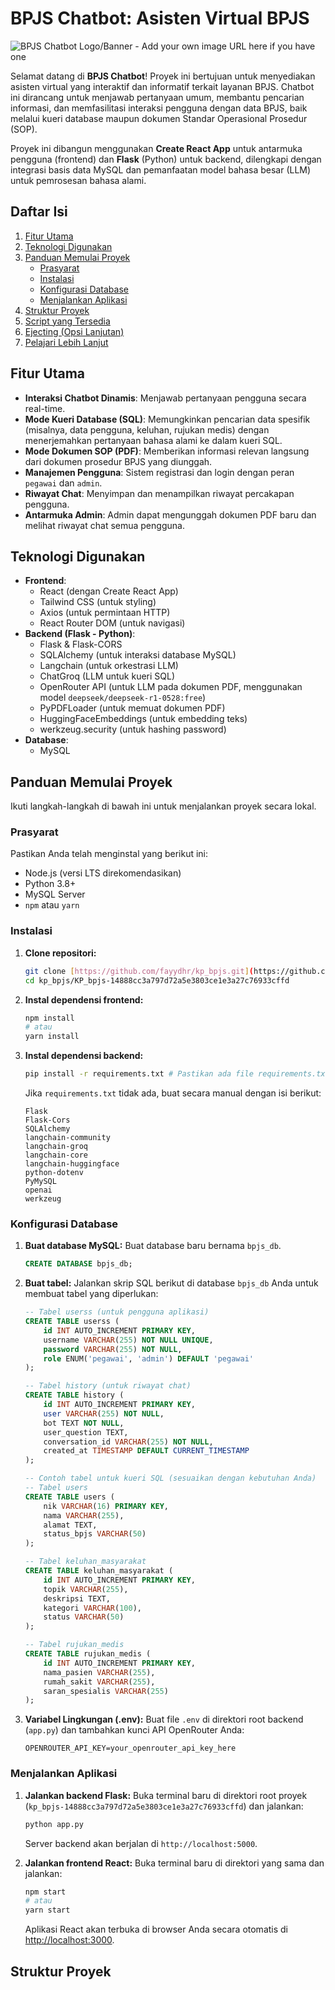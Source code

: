 # BPJS Chatbot: Asisten Virtual BPJS

![BPJS Chatbot Logo/Banner - Add your own image URL here if you have one](https://via.placeholder.com/150x50?text=BPJS+Chatbot)

Selamat datang di **BPJS Chatbot**! Proyek ini bertujuan untuk menyediakan asisten virtual yang interaktif dan informatif terkait layanan BPJS. Chatbot ini dirancang untuk menjawab pertanyaan umum, membantu pencarian informasi, dan memfasilitasi interaksi pengguna dengan data BPJS, baik melalui kueri database maupun dokumen Standar Operasional Prosedur (SOP).

Proyek ini dibangun menggunakan **Create React App** untuk antarmuka pengguna (frontend) dan **Flask** (Python) untuk backend, dilengkapi dengan integrasi basis data MySQL dan pemanfaatan model bahasa besar (LLM) untuk pemrosesan bahasa alami.

## Daftar Isi

1.  [Fitur Utama](#fitur-utama)
2.  [Teknologi Digunakan](#teknologi-digunakan)
3.  [Panduan Memulai Proyek](#panduan-memulai-proyek)
    * [Prasyarat](#prasyarat)
    * [Instalasi](#instalasi)
    * [Konfigurasi Database](#konfigurasi-database)
    * [Menjalankan Aplikasi](#menjalankan-aplikasi)
4.  [Struktur Proyek](#struktur-proyek)
5.  [Script yang Tersedia](#script-yang-tersedia)
6.  [Ejecting (Opsi Lanjutan)](#ejecting-opsi-lanjutan)
7.  [Pelajari Lebih Lanjut](#pelajari-lebih-lanjut)

## Fitur Utama

* **Interaksi Chatbot Dinamis**: Menjawab pertanyaan pengguna secara real-time.
* **Mode Kueri Database (SQL)**: Memungkinkan pencarian data spesifik (misalnya, data pengguna, keluhan, rujukan medis) dengan menerjemahkan pertanyaan bahasa alami ke dalam kueri SQL.
* **Mode Dokumen SOP (PDF)**: Memberikan informasi relevan langsung dari dokumen prosedur BPJS yang diunggah.
* **Manajemen Pengguna**: Sistem registrasi dan login dengan peran `pegawai` dan `admin`.
* **Riwayat Chat**: Menyimpan dan menampilkan riwayat percakapan pengguna.
* **Antarmuka Admin**: Admin dapat mengunggah dokumen PDF baru dan melihat riwayat chat semua pengguna.

## Teknologi Digunakan

* **Frontend**:
    * React (dengan Create React App)
    * Tailwind CSS (untuk styling)
    * Axios (untuk permintaan HTTP)
    * React Router DOM (untuk navigasi)
* **Backend (Flask - Python)**:
    * Flask & Flask-CORS
    * SQLAlchemy (untuk interaksi database MySQL)
    * Langchain (untuk orkestrasi LLM)
    * ChatGroq (LLM untuk kueri SQL)
    * OpenRouter API (untuk LLM pada dokumen PDF, menggunakan model `deepseek/deepseek-r1-0528:free`)
    * PyPDFLoader (untuk memuat dokumen PDF)
    * HuggingFaceEmbeddings (untuk embedding teks)
    * werkzeug.security (untuk hashing password)
* **Database**:
    * MySQL

## Panduan Memulai Proyek

Ikuti langkah-langkah di bawah ini untuk menjalankan proyek secara lokal.

### Prasyarat

Pastikan Anda telah menginstal yang berikut ini:

* Node.js (versi LTS direkomendasikan)
* Python 3.8+
* MySQL Server
* `npm` atau `yarn`

### Instalasi

1.  **Clone repositori:**

    ```bash
    git clone [https://github.com/fayydhr/kp_bpjs.git](https://github.com/fayydhr/kp_bpjs.git)
    cd kp_bpjs/KP_bpjs-14888cc3a797d72a5e3803ce1e3a27c76933cffd
    ```

2.  **Instal dependensi frontend:**

    ```bash
    npm install
    # atau
    yarn install
    ```

3.  **Instal dependensi backend:**

    ```bash
    pip install -r requirements.txt # Pastikan ada file requirements.txt di direktori backend Anda
    ```
    Jika `requirements.txt` tidak ada, buat secara manual dengan isi berikut:
    ```
    Flask
    Flask-Cors
    SQLAlchemy
    langchain-community
    langchain-groq
    langchain-core
    langchain-huggingface
    python-dotenv
    PyMySQL
    openai
    werkzeug
    ```

### Konfigurasi Database

1.  **Buat database MySQL:**
    Buat database baru bernama `bpjs_db`.

    ```sql
    CREATE DATABASE bpjs_db;
    ```

2.  **Buat tabel:**
    Jalankan skrip SQL berikut di database `bpjs_db` Anda untuk membuat tabel yang diperlukan:

    ```sql
    -- Tabel userss (untuk pengguna aplikasi)
    CREATE TABLE userss (
        id INT AUTO_INCREMENT PRIMARY KEY,
        username VARCHAR(255) NOT NULL UNIQUE,
        password VARCHAR(255) NOT NULL,
        role ENUM('pegawai', 'admin') DEFAULT 'pegawai'
    );

    -- Tabel history (untuk riwayat chat)
    CREATE TABLE history (
        id INT AUTO_INCREMENT PRIMARY KEY,
        user VARCHAR(255) NOT NULL,
        bot TEXT NOT NULL,
        user_question TEXT,
        conversation_id VARCHAR(255) NOT NULL,
        created_at TIMESTAMP DEFAULT CURRENT_TIMESTAMP
    );

    -- Contoh tabel untuk kueri SQL (sesuaikan dengan kebutuhan Anda)
    -- Tabel users
    CREATE TABLE users (
        nik VARCHAR(16) PRIMARY KEY,
        nama VARCHAR(255),
        alamat TEXT,
        status_bpjs VARCHAR(50)
    );

    -- Tabel keluhan_masyarakat
    CREATE TABLE keluhan_masyarakat (
        id INT AUTO_INCREMENT PRIMARY KEY,
        topik VARCHAR(255),
        deskripsi TEXT,
        kategori VARCHAR(100),
        status VARCHAR(50)
    );

    -- Tabel rujukan_medis
    CREATE TABLE rujukan_medis (
        id INT AUTO_INCREMENT PRIMARY KEY,
        nama_pasien VARCHAR(255),
        rumah_sakit VARCHAR(255),
        saran_spesialis VARCHAR(255)
    );
    ```

3.  **Variabel Lingkungan (.env):**
    Buat file `.env` di direktori root backend (`app.py`) dan tambahkan kunci API OpenRouter Anda:

    ```
    OPENROUTER_API_KEY=your_openrouter_api_key_here
    ```

### Menjalankan Aplikasi

1.  **Jalankan backend Flask:**
    Buka terminal baru di direktori root proyek (`kp_bpjs-14888cc3a797d72a5e3803ce1e3a27c76933cffd`) dan jalankan:

    ```bash
    python app.py
    ```
    Server backend akan berjalan di `http://localhost:5000`.

2.  **Jalankan frontend React:**
    Buka terminal baru di direktori yang sama dan jalankan:

    ```bash
    npm start
    # atau
    yarn start
    ```
    Aplikasi React akan terbuka di browser Anda secara otomatis di [http://localhost:3000](http://localhost:3000).

## Struktur Proyek
